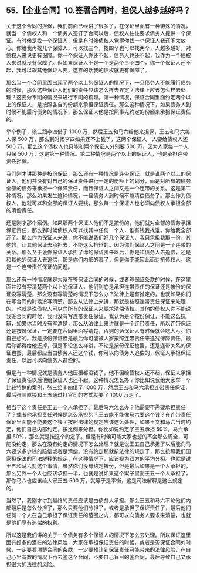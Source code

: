 ## 55.【企业合同】10.签署合同时，担保人越多越好吗？
关于这个合同的担保，我们前面已经讲了很多了，在保证里面有一种特殊的情况，就当一个债权人和一个债务人签订了合同以后，债权人往往要求债务人提供一个保证。有时候是找一个保证人，但是有时候债权人觉得你找一个保证人我还不太放心。你给我再找几个保障人，可以找三个，找四个也可以找两个，人越多越好，对债权人来说更有保障。你一个保证人你还不起，债务人也还不起，我作为一个债权人来说就没有保障了。但如果保证人不是一个是两个三个四个，你一个保证人还不起，我可以跟其他保证人要，这样的话我的债权就更有保障了。


那么当一个合同里面出现了两个以上的保证人的情况下，一旦债务人不能履行债务的时候，那么这些保证人他们的责任应该怎么样去界定？法律上应该怎么样去处理？这要分不同的情况来进行不同的梳理。第一种情况，保证合同里面约定两个以上的保证人，是按照各自的份额来承担保证责任。那么这种情况下，如果债务人到时候不能履行债务的情况下，那么保证人他是按照事先约定的份额来承担保证责任的。


举个例子，张三跟李四借了 1000 万，然后王五和马六给他来担保，王五和马六每人保 500 万，那么到时候李四如果还不上钱了，这两个保证人一人要给债权人还 500 万，那么这个债权人也只能和两个保证人分别要 500 万，因为人家每一个人只保 500 万，这是第一种情况。第二种情况是两个以上的保证人，他是承担连带责任担保。


我们刚才讲那种是按份保证，那么还有一种情况是连带保证，就是说两个以上的保证人，他们并没有对自己的保证责任进行一定的份额上的划分，而是对所有的债务全部的债务来承担一个保障责任，而且保证人之间又是一个连带的关系。这是第二种情况。那么如果发生这种情况，一旦债务人到时候不能清偿债务了。那么作为债权人，他就可以和全部的保证人要钱，那么每一个保证人也必须向债权人承担全部的清偿责任。


还是刚才那个案例。如果那两个保证人他们不是按份的，他们就对全部的债务承担保证责任，那么到时候债权人可以找其中任何一个人，谁有钱我找谁，你给我全部还了。那么作为保证人来说，你不能说我们好几个保证人，我只承担我那一份，其他的，让其他保证去承担去，不能这么抗辩的。因为你们保证人之间是一个连带的关系。那么至于说你保证人承担了你的保证责任以后，你是和债务人去追偿，还是和其他的保证人去追偿，那是你们内部的事了，但是你不能因此而对抗债权人，这是一个连带责任保证的问题。


那么还有一种情况就是大家在签保证合同的时候，或者签保证条款的时候，在这里面并没有写清楚两个以上的保证人，他们到底是承担连带责任的保证还是按份的保证没写清楚，那么没有写清楚的情况下怎么办？法律上是有推定的，也就如果你们在写合同的时候没写清楚，那么从法律上来讲，那就是按照连带责任保证来处理的。也就是说债权人可以向所有的保证人来要求清偿债权。其他的债权人你不能说我签合同的时候，我可没有写连带责任保证，我认为是个按份保证，不能这么抗辩，如果你当时没有写清楚，那么从法律上来讲就是一个连带责任，所以连带保证还是按份保证，一定要在合同里面写清楚，否则的话保证人有时候就会吃大亏。你自己想的。我是按份保证但是最后你可能被人家按照连带责任来追究保障责任，最后你都得给他还掉，但是不论怎么样讲，不论是按份保证也罢，还是连带关系的保证也罢，最后都应当由债务人还这个钱，你可以向债务人追偿的，保证人承担保证责任，以后可以向债务人追偿的。


但是有一种情况就是债务人他压根都没钱了，他不但给债权人还不起，保证人承担了保证责任以后他给保证人也还不起。这种情况怎么办？你比如说我给大家举一个比较特殊的案例，张三给李四借了 1000 万，然后王五和马六承担连带责任保证，最后张三直接和王五通过打官司的方式就要了 1000 万走了。


相当于这个责任是王五一个人承担了。最后马六怎么办？他需要不需要承担责任了？或者他承担责任时候是怎么承担的？王五能不能像马六要这个钱？在连带责任保证里面能不能要这个钱？按照法律的规定应该这么处理，如果王文和马六当时约定，他们自己内部约定，按比例来分担。你比如说约定了王五承担 50%，马六承担 50%，那么就是按这个约定了。但是有时候可能大家也想的不会那么周全，可能没约定，那么在没有约定的情况下怎么处理？就是说王五自己承担了以后能向马六要求多少钱的赔偿或者是清偿。没有约定那就按法律的规定了，那么按照我们国家担保法的司法解释的规定，在这种情况下，应该视为双方的平均分担。也就是说王五和马六对这个事情，虽然你们没有约定按份，但是最后如果是一个人承担的，那么另外一个人也应该承担一半，也就是说如果这个案子里面王五一个人承担了，那你马六也应该给人家王五 500 万，就等于是平衡，这是司法解释是这么规定的。


当然了，我刚才讲到最终的责任应该是由债务人承担。那么王五和马六不论他们内部最后是怎么分担了，那么只要他们分担了，或者是承担了保证责任了，最后他们任何一个人在自己承担了保证责任的范围之内，都可以向债务人要求来清偿，也就是他们享有追偿的权利。


所以这是我们讲的关于一个债务有多个保证人的情况下怎么去处理。所以保证这里面有好多的潜在的法律风险，大家在承担保证责任的时候，或者是签保证合同的时候，一定要看清楚合同的条款，一定要预计到保证责任可能带来的法律风险，在自己心里有数的情况下再去签这个合同，不要自己盲目的签合同，最后导致自己又承担很大的法律的风险。


